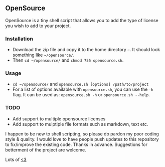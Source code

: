 ## OpenSource

OpenSource is a tiny shell script that allows you to add the type of license you wish to add to your project.

### Installation

- Download the zip file and copy it to the home directory `~`. It should look
something like `~/opensource/`.
- Then `cd ~/opensource/` and `chmod 755 opensource.sh`.

### Usage
- `cd ~/opensource/` and `opensource.sh [options] /path/to/project`
- For a list of options available with `opensource.sh`, you can use the `-h` flag.
It can be used as: `opensource.sh -h` or `opensource.sh --help`.


### TODO

- Add support to multiple opensource licenses
- Add support to mulptiple file formats such as markdown, text etc.

I happen to be new to shell scripting, so please do pardon my poor coding style & quality. I would love to have people push updates to this repository to fix/improve the existing code. Thanks in advance. Suggestions for betterment of the project are welcome.

Lots of [<3](http://twitter.com/arrowgunz)